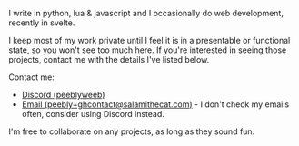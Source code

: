 I write in python, lua & javascript and I occasionally do web development, recently in svelte.

I keep most of my work private until I feel it is in a presentable or functional state, so you won't see too much here. If you're interested in seeing those projects, contact me with the details I've listed below.

Contact me:
- [Discord (peeblyweeb)](https://discord.com/users/904032786854346795)
- [Email (peebly+ghcontact@salamithecat.com)](mailto:peebly+ghcontact@salamithecat.com) - I don't check my emails often, consider using Discord instead.

I'm free to collaborate on any projects, as long as they sound fun.
